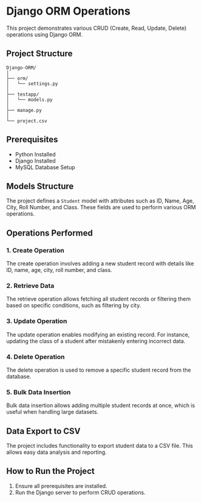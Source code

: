 # Django ORM Operations

This project demonstrates various CRUD (Create, Read, Update, Delete) operations using Django ORM.

## Project Structure

```
Django-ORM/
│
├── orm/
│   └── settings.py
│
├── testapp/
│   └── models.py
│
├── manage.py
│
└── project.csv
```

## Prerequisites

- Python Installed
- Django Installed
- MySQL Database Setup

## Models Structure

The project defines a `Student` model with attributes such as ID, Name, Age, City, Roll Number, and Class. These fields are used to perform various ORM operations.

## Operations Performed

### 1. Create Operation

The create operation involves adding a new student record with details like ID, name, age, city, roll number, and class.

### 2. Retrieve Data

The retrieve operation allows fetching all student records or filtering them based on specific conditions, such as filtering by city.

### 3. Update Operation

The update operation enables modifying an existing record. For instance, updating the class of a student after mistakenly entering incorrect data.

### 4. Delete Operation

The delete operation is used to remove a specific student record from the database.

### 5. Bulk Data Insertion

Bulk data insertion allows adding multiple student records at once, which is useful when handling large datasets.

## Data Export to CSV

The project includes functionality to export student data to a CSV file. This allows easy data analysis and reporting.

## How to Run the Project

1. Ensure all prerequisites are installed.
2. Run the Django server to perform CRUD operations.




